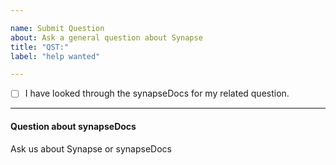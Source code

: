 ```yaml
---

name: Submit Question
about: Ask a general question about Synapse
title: "QST:"
label: "help wanted"

---
```


- [ ] I have looked through the synapseDocs for my related question.

---

#### Question about synapseDocs

Ask us about Synapse or synapseDocs
